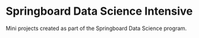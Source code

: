 # Springboard Data Science Intensive
Mini projects created as part of the Springboard Data Science program.
